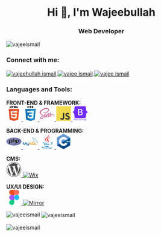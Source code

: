 <h1 align="center">Hi 👋, I'm Wajeebullah</h1>
<h3 align="center">Web Developer</h3>

<p align="left">
  <img src="https://komarev.com/ghpvc/?username=vajeeismail&label=Profile%20views&color=0e75b6&style=flat" alt="vajeeismail" /> 
</p>

<h3 align="left">Connect with me:</h3>
<p align="left">
  <a href="https://linkedin.com/in/vajeehullah-ismail" target="blank">
    <img align="center" src="https://raw.githubusercontent.com/rahuldkjain/github-profile-readme-generator/master/src/images/icons/Social/linked-in-alt.svg" alt="vajeehullah ismail" height="30" width="40" />
  </a>
  <a href="https://fb.com/vajee.ismail" target="blank">
    <img align="center" src="https://raw.githubusercontent.com/rahuldkjain/github-profile-readme-generator/master/src/images/icons/Social/facebook.svg" alt="vajee ismail" height="30" width="40" />
  </a>
  <a href="https://instagram.com/vajee.ismail" target="blank">
    <img align="center" src="https://raw.githubusercontent.com/rahuldkjain/github-profile-readme-generator/master/src/images/icons/Social/instagram.svg" alt="vajee ismail" height="30" width="40" />
  </a>
</p>

<h3 align="left">Languages and Tools:</h3>

<p align="left">
  <!-- FRONT-END & FRAMEWORK -->
  <b>FRONT-END & FRAMEWORK:</b><br>
  <a href="https://www.w3.org/html/" target="_blank" rel="noreferrer">
    <img src="https://raw.githubusercontent.com/devicons/devicon/master/icons/html5/html5-original-wordmark.svg" alt="HTML5" width="40" height="40"/>
  </a>
  <a href="https://www.w3schools.com/css/" target="_blank" rel="noreferrer">
    <img src="https://raw.githubusercontent.com/devicons/devicon/master/icons/css3/css3-original-wordmark.svg" alt="CSS3" width="40" height="40"/>
  </a>
  <a href="https://sass-lang.com/" target="_blank" rel="noreferrer">
    <img src="https://raw.githubusercontent.com/devicons/devicon/master/icons/sass/sass-original.svg" alt="SASS" width="40" height="40"/>
  </a>
  <a href="https://developer.mozilla.org/en-US/docs/Web/JavaScript" target="_blank" rel="noreferrer">
    <img src="https://raw.githubusercontent.com/devicons/devicon/master/icons/javascript/javascript-original.svg" alt="JavaScript" width="40" height="40"/>
  </a>
  <a href="https://getbootstrap.com" target="_blank" rel="noreferrer">
    <img src="https://raw.githubusercontent.com/devicons/devicon/master/icons/bootstrap/bootstrap-plain-wordmark.svg" alt="Bootstrap" width="40" height="40"/>
  </a>
</p>

<p align="left">
  <!-- BACK-END & PROGRAMMING -->
  <b>BACK-END & PROGRAMMING:</b><br>
  <a href="https://www.php.net" target="_blank" rel="noreferrer">
    <img src="https://raw.githubusercontent.com/devicons/devicon/master/icons/php/php-original.svg" alt="PHP" width="40" height="40"/>
  </a>
  <a href="https://www.mysql.com/" target="_blank" rel="noreferrer">
    <img src="https://raw.githubusercontent.com/devicons/devicon/master/icons/mysql/mysql-original-wordmark.svg" alt="MySQL" width="40" height="40"/>
  </a>
  <a href="https://www.java.com" target="_blank" rel="noreferrer">
    <img src="https://raw.githubusercontent.com/devicons/devicon/master/icons/java/java-original.svg" alt="Java" width="40" height="40"/>
  </a>
  <a href="https://www.w3schools.com/cpp/" target="_blank" rel="noreferrer">
    <img src="https://raw.githubusercontent.com/devicons/devicon/master/icons/cplusplus/cplusplus-original.svg" alt="C++" width="40" height="40"/>
  </a>
</p>

<p align="left">
  <!-- CMS -->
  <b>CMS:</b><br>
  <a href="https://wordpress.com/" target="_blank" rel="noreferrer">
    <img src="https://raw.githubusercontent.com/devicons/devicon/master/icons/wordpress/wordpress-plain.svg" alt="WordPress" width="40" height="40"/>
  </a>
  <a href="https://www.wix.com/" target="_blank" rel="noreferrer">
    <img src="https://raw.githubusercontent.com/devicons/devicon/master/icons/wix/wix-original.svg" alt="Wix" width="40" height="40"/>
  </a>
</p>

<p align="left">
  <!-- UX/UI DESIGN -->
  <b>UX/UI DESIGN:</b><br>
  <a href="https://www.figma.com/" target="_blank" rel="noreferrer">
    <img src="https://raw.githubusercontent.com/devicons/devicon/master/icons/figma/figma-original.svg" alt="Figma" width="40" height="40"/>
  </a>
  <a href="https://www.mirror.xyz/" target="_blank" rel="noreferrer">
    <img src="https://raw.githubusercontent.com/devicons/devicon/master/icons/mirror/mirror-original.svg" alt="Mirror" width="40" height="40"/>
  </a>
</p>

<p><img align="left" src="https://github-readme-stats.vercel.app/api/top-langs?username=vajeeismail&show_icons=true&locale=en&layout=compact" alt="vajeeismail" /></p>

<p>&nbsp;<img align="center" src="https://github-readme-stats.vercel.app/api?username=vajeeismail&show_icons=true&locale=en" alt="vajeeismail" /></p>

<p><img align="center" src="https://github-readme-streak-stats.herokuapp.com/?user=vajeeismail&" alt="vajeeismail" /></p>
